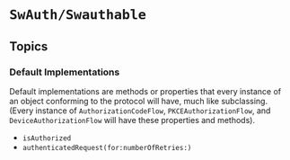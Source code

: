 # ``SwAuth/Swauthable``

## Topics

### Default Implementations

Default implementations are methods or properties that every instance of an object conforming to the protocol will have, much like subclassing. (Every instance of ``AuthorizationCodeFlow``, ``PKCEAuthorizationFlow``,  and ``DeviceAuthorizationFlow`` will have these properties and methods).

- ``isAuthorized``
- ``authenticatedRequest(for:numberOfRetries:)``
